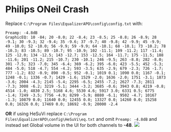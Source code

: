 # Philips ONeil Crash
Replace `C:\Program Files\EqualizerAPO\config\config.txt` with:
```
Preamp: -4.8dB
GraphicEQ: 10 -84; 20 -8.0; 22 -8.4; 23 -8.5; 25 -8.8; 26 -8.9; 28 -9.1; 30 -9.3; 32 -9.4; 35 -9.6; 37 -9.7; 40 -9.8; 42 -9.9; 45 -9.9; 49 -10.0; 52 -10.0; 56 -9.9; 59 -9.9; 64 -10.1; 68 -10.1; 73 -10.2; 78 -10.3; 83 -10.5; 89 -10.7; 95 -10.9; 102 -11.1; 109 -11.2; 117 -11.4; 125 -12.0; 134 -12.5; 143 -12.7; 153 -12.5; 164 -11.7; 175 -11.5; 188 -11.6; 201 -11.2; 215 -10.7; 230 -10.1; 246 -9.5; 263 -8.8; 282 -8.0; 301 -7.5; 323 -7.0; 345 -6.4; 369 -6.2; 395 -6.0; 423 -5.5; 452 -5.3; 484 -5.0; 518 -4.7; 554 -4.2; 593 -3.5; 635 -2.9; 679 -2.3; 726 -1.7; 777 -1.2; 832 -0.9; 890 -0.5; 952 -0.1; 1019 0.1; 1090 0.0; 1167 -0.1; 1248 -0.1; 1336 -0.7; 1429 -1.6; 1529 -2.0; 1636 -2.0; 1751 -3.1; 1873 -3.6; 2004 -4.3; 2145 -5.4; 2295 -6.5; 2455 -7.2; 2627 -7.3; 2811 -7.3; 3008 -6.2; 3219 -5.1; 3444 -3.2; 3685 -0.6; 3943 0.8; 4219 -0.8; 4514 -1.0; 4830 2.5; 5168 4.6; 5530 4.6; 5917 3.0; 6331 0.5; 6775 -1.4; 7249 -3.5; 7756 -4.9; 8299 -5.9; 8880 -6.1; 9502 -4.7; 10167 -1.3; 10879 0.0; 11640 0.0; 12455 0.0; 13327 0.0; 14260 0.0; 15258 0.0; 16326 0.0; 17469 0.0; 18692 -0.9; 20000 -2.4
```
**OR** if using HeSuVi replace `C:\Program Files\EqualizerAPO\config\HeSuVi\eq.txt` and omit `Preamp: -4.8dB` and instead set Global volume in the UI for both channels to **-48**.
![](https://raw.githubusercontent.com/jaakkopasanen/AutoEq/master/results/SBAF-Serious/innerfidelity/onear/Philips%20ONeil%20Crash/Philips%20ONeil%20Crash.png)